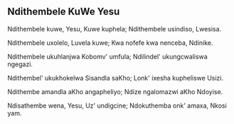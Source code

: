 ## Ndithembele KuWe Yesu

Ndithembele kuwe, Yesu, Kuwe kuphela;
Ndithembele usindiso, Lwesisa.

Ndithembele uxolelo, Luvela kuwe;
Kwa nofefe kwa nenceba, Ndinike.

Ndithembele ukuhlanjwa Kobomv' umfula;
Ndilindel' ukungcwaliswa ngegazi.

Ndithembel' ukukhokelwa Sisandla saKho;
Lonk' ixesha kupheliswe Usizi.

Ndithembe amandla aKho angapheliyo;
Ndize ngalomazwi aKho Ndoyise.

Ndisathembe wena, Yesu, Uz' undigcine;
Ndokuthemba onk' amaxa, Nkosi yam.

